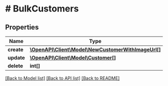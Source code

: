 # # BulkCustomers

## Properties

Name | Type | Description | Notes
------------ | ------------- | ------------- | -------------
**create** | [**\OpenAPI\Client\Model\NewCustomerWithImageUrl[]**](NewCustomerWithImageUrl.md) |  | [optional] 
**update** | [**\OpenAPI\Client\Model\Customer[]**](Customer.md) |  | [optional] 
**delete** | **int[]** |  | [optional] 

[[Back to Model list]](../../README.md#documentation-for-models) [[Back to API list]](../../README.md#documentation-for-api-endpoints) [[Back to README]](../../README.md)



